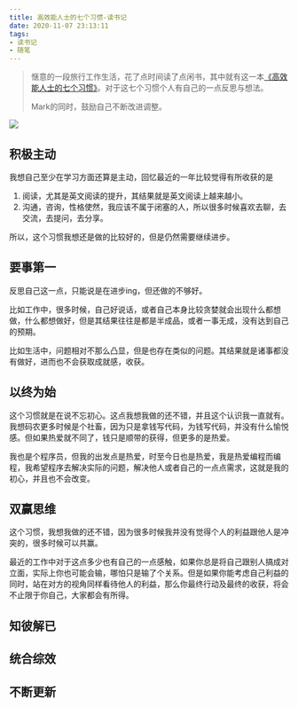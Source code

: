 ```yaml
---
title: 高效能人士的七个习惯-读书记
date: 2020-11-07 23:13:11
tags:
- 读书记
- 随笔
---
```


> 惬意的一段旅行工作生活，花了点时间读了点闲书，其中就有这一本[《高效能人士的七个习惯》](https://book.douban.com/subject/5325618/)。对于这七个习惯个人有自己的一点反思与想法。
> 
> Mark的同时，鼓励自己不断改进调整。


![](https://static.1991421.cn/2020/2020-11-07-231616.jpeg)


## 积极主动
我想自己至少在学习方面还算是主动，回忆最近的一年比较觉得有所收获的是

1. 阅读，尤其是英文阅读的提升，其结果就是英文阅读上越来越小。
2. 沟通，咨询，性格使然，我应该不属于闭塞的人，所以很多时候喜欢去聊，去交流，去提问，去分享。

所以，这个习惯我想还是做的比较好的，但是仍然需要继续进步。

## 要事第一
反思自己这一点，只能说是在进步ing，但还做的不够好。

比如工作中，很多时候，自己好说话，或者自己本身比较贪婪就会出现什么都想做，什么都想做好，但是其结果往往是都是半成品，或者一事无成，没有达到自己的预期。

比如生活中，问题相对不那么凸显，但是也存在类似的问题。其结果就是诸事都没有做好，进而也不会获取成就感，收获。

## 以终为始

这个习惯就是在说不忘初心。这点我想我做的还不错，并且这个认识我一直就有。我想码农更多时候是个社畜，因为只是拿钱写代码，为钱写代码，并没有什么愉悦感。但如果热爱就不同了，钱只是顺带的获得，但更多的是热爱。

我也是个程序员，但我的出发点是热爱，时至今日也是热爱，我是热爱编程而编程，我希望程序去解决实际的问题，解决他人或者自己的一点点需求，这就是我的初心，并且也不会改变。


## 双赢思维

这个习惯，我想我做的还不错，因为很多时候我并没有觉得个人的利益跟他人是冲突的，很多时候可以共赢。

最近的工作中对于这点多少也有自己的一点感触，如果你总是将自己跟别人搞成对立面，实际上你也可能会输，哪怕只是输了个关系。但是如果你能考虑自己利益的同时，站在对方的视角同样看待他人的利益，那么你最终行动及最终的收获，将会不止限于你自己，大家都会有所得。


## 知彼解已





## 统合综效


## 不断更新

